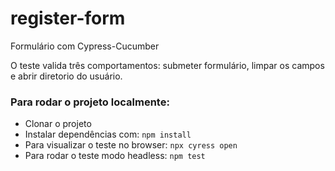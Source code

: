 # register-form
Formulário com Cypress-Cucumber   

O teste valida três comportamentos: submeter formulário, limpar os campos e abrir diretorio do usuário.

### Para rodar o projeto localmente:   

*  Clonar o projeto 
*  Instalar dependências com: `npm install`  
*  Para visualizar o teste no browser: `npx cyress open`  
*  Para rodar o teste modo headless: `npm test`    

